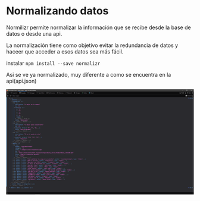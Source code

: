 # Normalizando datos

Normilizr permite normalizar la información que se recibe desde la base de datos o desde una api.

La normalización tiene como objetivo evitar la redundancia de datos y haceer que acceder a esos datos sea más fácil.

instalar `npm install --save normalizr`

Asi se ve ya normalizado, muy diferente a como se encuentra en la api(api.json)

![Normalized](Normalizado.png)